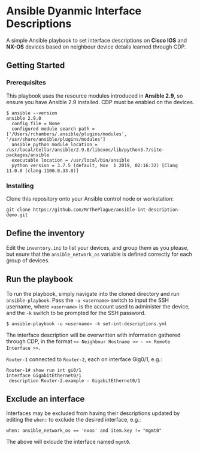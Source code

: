# Ansible Dyanmic Interface Descriptions
A simple Ansible playbook to set interface descriptions on **Cisco IOS** and **NX-OS** devices based on neighbour device details learned through CDP.

## Getting Started

### Prerequisites

This playbook uses the resource modules introduced in **Ansible 2.9**, so ensure you have Ansible 2.9 installed. CDP must be enabled on the devices.

```
$ ansible --version
ansible 2.9.0
  config file = None
  configured module search path = ['/Users/rchambers/.ansible/plugins/modules', '/usr/share/ansible/plugins/modules']
  ansible python module location = /usr/local/Cellar/ansible/2.9.0/libexec/lib/python3.7/site-packages/ansible
  executable location = /usr/local/bin/ansible
  python version = 3.7.5 (default, Nov  1 2019, 02:16:32) [Clang 11.0.0 (clang-1100.0.33.8)]
```

### Installing

Clone this repository onto your Ansible control node or workstation:

```
git clone https://github.com/MrThePlague/ansible-int-description-demo.git
```

## Define the inventory

Edit the `inventory.ini` to list your devices, and group them as you please, but esure that the `ansible_network_os` variable is defined correctly for each group of devices.

## Run the playbook

To run the playbook, simply navigate into the cloned directory and run `ansible-playbook`. Pass the `-u <username>` switch to input the SSH username, where `<username>` is the account used to administer the device, and the `-k` switch to be prompted for the SSH password.

```
$ ansible-playbook -u <username> -k set-int-descriptions.yml
```

The interface description will be overwritten with information gathered through CDP, in the format `<< Neighbour Hostname >> - << Remote Interface >>`. 

`Router-1` connected to `Router-2`, each on interface Gig0/1, e.g.:

```
Router-1# show run int gi0/1
interface GigabitEthernet0/1
 description Router-2.example - GigabitEthernet0/1
```

## Exclude an interface

Interfaces may be excluded from having their descriptions updated by editing the `when:` to exclude the desired interface, e.g.:

```
when: ansible_network_os == 'nxos' and item.key != "mgmt0"
```

The above will exlcude the interface named `mgmt0`.